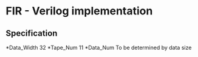 # FIR - Verilog implementation
## Specification
*Data_Width 32
*Tape_Num 11
*Data_Num To be determined by data size
